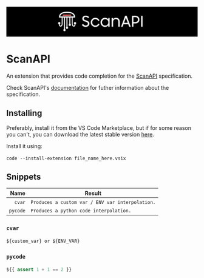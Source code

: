 ![](https://github.com/scanapi/design/raw/main/images/github-hero-dark.png)

# ScanAPI

An extension that provides code completion for the [ScanAPI](https://github.com/scanapi/scanapi) specification.

Check ScanAPI's [documentation](https://github.com/scanapi/scanapi) for futher information about the specification.

## Installing

Preferably, install it from the VS Code Marketplace, but if for some reason you can't, you can download the latest stable version [here](https://github.com/scanapi/vscode-extension/releases).

Install it using:

`code --install-extension file_name_here.vsix`

## Snippets

|     Name | Result                                           |
| -------: | ------------------------------------------------ |
|   `cvar` | `Produces a custom var / ENV var interpolation.` |
| `pycode` | `Produces a python code interpolation.`          |

### `cvar`

```
${custom_var} or ${ENV_VAR}
```

### `pycode`

```python
${{ assert 1 + 1 == 2 }}
```
